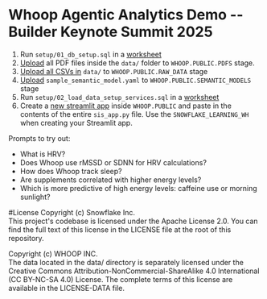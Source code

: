 # Whoop Agentic Analytics Demo -- Builder Keynote Summit 2025

1. Run `setup/01_db_setup.sql` in a <a href="https://app.snowflake.com/_deeplink/worksheets?utm_source=snowflake&utm_medium=github&utm_campaign=summit25builderkeynote" target="_blank">worksheet</a> 
2. <a href="https://app.snowflake.com/_deeplink/#/data/add-data?utm_source=snowflake&utm_medium=github&utm_campaign=summit25builderkeynote" target="_blank">Upload</a> all PDF files inside the `data/` folder to `WHOOP.PUBLIC.PDFS` stage.
3. <a href="https://app.snowflake.com/_deeplink/#/data/add-data?utm_source=snowflake&utm_medium=github&utm_campaign=summit25builderkeynote" target="_blank">Upload all CSVs in</a> `data/` to `WHOOP.PUBLIC.RAW_DATA` stage
4. <a href="https://app.snowflake.com/_deeplink/#/data/add-data?utm_source=snowflake&utm_medium=github&utm_campaign=summit25builderkeynote" target="_blank">Upload</a> `sample_semantic_model.yaml` to `WHOOP.PUBLIC.SEMANTIC_MODELS` stage
5. Run `setup/02_load_data_setup_services.sql` in a <a href="https://app.snowflake.com/_deeplink/worksheets?utm_source=snowflake&utm_medium=github&utm_campaign=summit25builderkeynote" target="_blank">worksheet</a> 
6. Create a <a href="https://app.snowflake.com/_deeplink/#/streamlit-apps?utm_source=snowflake&utm_medium=github&utm_campaign=summit25builderkeynote" target="_blank">new streamlit app</a> inside `WHOOP.PUBLIC` and paste in the contents of the entire `sis_app.py` file. Use the `SNOWFLAKE_LEARNING_WH` when creating your Streamlit app.


Prompts to try out: 
* What is HRV?
* Does Whoop use rMSSD or SDNN for HRV calculations?
* How does Whoop track sleep?
* Are supplements correlated with higher energy levels?
* Which is more predictive of high energy levels: caffeine use or morning sunlight?

#License
Copyright (c) Snowflake Inc.  
This project's codebase is licensed under the Apache License 2.0. You can find the full text of this license in the LICENSE file at the root of this repository.

Copyright (c) WHOOP INC.  
The data located in the data/ directory is separately licensed under the Creative Commons Attribution-NonCommercial-ShareAlike 4.0 International (CC BY-NC-SA 4.0) License. The complete terms of this license are available in the LICENSE-DATA file.
